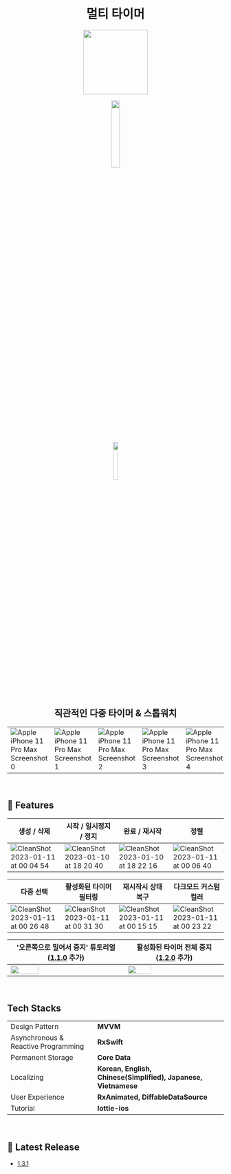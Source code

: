 <div align="center">

# 멀티 타이머

[<img src="https://user-images.githubusercontent.com/57667738/211710982-9acc94d6-b49b-48fd-833c-b21e96941835.png" width=150 height=150>](https://apps.apple.com/kr/app/%EB%A9%80%ED%8B%B0-%ED%83%80%EC%9D%B4%EB%A8%B8/id1663431308?itsct=apps_box_link&itscg=30200)

[<img src="https://user-images.githubusercontent.com/52783516/149344077-32d9e68e-79bb-4d24-aab4-8c320a241d7c.png" width=20%>](https://apps.apple.com/kr/app/%EB%A9%80%ED%8B%B0-%ED%83%80%EC%9D%B4%EB%A8%B8/id1663431308?itsct=apps_box_link&itscg=30200)

[<img src="https://user-images.githubusercontent.com/57667738/215927346-2bff9839-4625-4df9-8119-e48c32269430.jpg" width=15%>](https://apps.apple.com/kr/app/%EB%A9%80%ED%8B%B0-%ED%83%80%EC%9D%B4%EB%A8%B8/id1663431308?itsct=apps_box_link&itscg=30200)


## 직관적인 다중 타이머 & 스톱워치

</div>

||||||
|----|----|----|----|----|
|![Apple iPhone 11 Pro Max Screenshot 0](https://github.com/sanghyeok-kim/MultiTimer/assets/57667738/122b3e74-69cf-4661-829f-1ada1dcbacf9)|![Apple iPhone 11 Pro Max Screenshot 1](https://github.com/sanghyeok-kim/MultiTimer/assets/57667738/1407e3f7-b076-4e6b-896b-48c8353a1d00)|![Apple iPhone 11 Pro Max Screenshot 2](https://github.com/sanghyeok-kim/MultiTimer/assets/57667738/1d6fe13d-bf68-431d-81f0-a4a8599acc4f)|![Apple iPhone 11 Pro Max Screenshot 3](https://github.com/sanghyeok-kim/MultiTimer/assets/57667738/9fc5a3ef-2557-4200-a4bb-886a3596986a)|![Apple iPhone 11 Pro Max Screenshot 4](https://github.com/sanghyeok-kim/MultiTimer/assets/57667738/58e7f1dc-b321-44de-a4d9-171da44af3db)|

<br>

## 📌 Features

|생성 / 삭제|시작 / 일시정지 / 정지|완료 / 재시작|정렬|
|----|----|----|----|
|![CleanShot 2023-01-11 at 00 04 54](https://user-images.githubusercontent.com/57667738/211587047-f2213555-416f-486a-92b6-8f53b6057f83.gif)|![CleanShot 2023-01-10 at 18 20 40](https://user-images.githubusercontent.com/57667738/211511748-80131701-1831-4ecd-b4e9-30e72ad50d69.gif)|![CleanShot 2023-01-10 at 18 22 16](https://user-images.githubusercontent.com/57667738/211512102-2ef86af2-4183-4b2b-9fe2-f297cc396b31.gif)|![CleanShot 2023-01-11 at 00 06 40](https://user-images.githubusercontent.com/57667738/211587345-a7e395cd-8f81-4914-903a-5842a08cb5b0.gif)|


|다중 선택|활성화된 타이머 필터링|재시작시 상태 복구|다크모드 커스텀 컬러|
|----|----|----|----|
|![CleanShot 2023-01-11 at 00 26 48](https://user-images.githubusercontent.com/57667738/211592449-e1cb3bcb-4f73-4434-afb9-25fb90ebfd53.gif)|![CleanShot 2023-01-11 at 00 31 30](https://user-images.githubusercontent.com/57667738/211593606-a766ac02-0194-47d9-84d4-be6ac1655ca8.gif)|![CleanShot 2023-01-11 at 00 15 15](https://user-images.githubusercontent.com/57667738/211590194-96c03884-65ba-41f3-9c4f-eea769b8ecbf.gif)|![CleanShot 2023-01-11 at 00 23 22](https://user-images.githubusercontent.com/57667738/211591819-12a1965f-0b22-4d19-b5e3-4567ed502315.gif)|

|'오른쪽으로 밀어서 중지' 튜토리얼 ([1.1.0](https://github.com/sanghyeok-kim/MultiTimer/releases/tag/1.1.0) 추가)|활성화된 타이머 전체 중지 ([1.2.0](https://github.com/sanghyeok-kim/MultiTimer/releases/tag/1.2.0) 추가)|
|---|---|
|<img src="https://github.com/sanghyeok-kim/MultiTimer/assets/57667738/2b6c5dc8-3848-49a5-a755-23586f723831" width=50%>|<img src="https://github.com/sanghyeok-kim/MultiTimer/assets/57667738/d0b681a6-d079-4acc-b4b6-2cb7c369ec0c" width=50%>|

<br>

## Tech Stacks

|||
|---|---|
|Design Pattern|**MVVM**|
|Asynchronous & Reactive Programming|**RxSwift**|
|Permanent Storage|**Core Data**|
|Localizing|**Korean, English, Chinese(Simplified), Japanese, Vietnamese**|
|User Experience|**RxAnimated, DiffableDataSource**|
|Tutorial|**lottie-ios**|

<br>

## 📝 Latest Release
- [1.3.1](https://github.com/sanghyeok-kim/MultiTimer/releases/tag/1.3.1)
